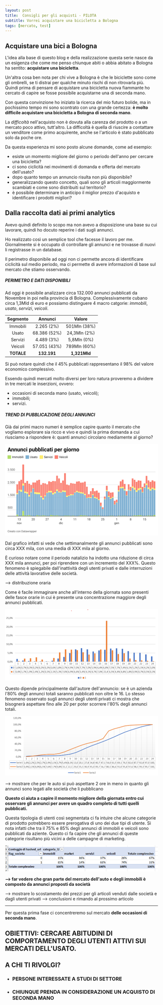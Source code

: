 ```yaml
---
layout: post
title:  Consigli per gli acquisti - PILOTA
subtitle: Vorrei acquistare una bicicletta a Bologna
tags: [mercato, test]
---
```


## Acquistare una bici a Bologna

L'idea alla base di questo blog e della realizzazione questa serie nasce da un esigenza che come me penso chiunque abiti o abbia abitato a Bologna ha sentito: **acquistare una bicicletta**. 

Un'altra cosa ben nota per chi vive a Bologna è che le biciclette sono come gli ombrelli, se ti distrai per qualche minuto rischi di non ritrovarla più. 
Quindi prima di pensare di acquistare una bicicletta nuova fiammante ho cercato di capire se fosse possibile acquistarne una di seconda mano. 

Con questa convinzione ho iniziato la ricerca del mio futuro bolide, ma in pochissimo tempo mi sono scontrato con una grande certezza: **è molto difficile acquistare una bicicletta a Bologna di seconda mano**. 

La _difficoltà_ nell'acquisto non è dovuta alla carenza del prodotto o a un mercato poco attivo, tutt'altro. La difficoltà è quella di riuscire a contattare un venditore come primo acquirente, anche se l'articolo è stato pubblicato solo da poche ore. 

Da questa esperienza mi sono posto alcune domande, come ad esempio:
* esiste un momento migliore del giorno o periodo dell'anno per cercare una bicicletta?
* ci sono ciclicità nei movimenti di domanda e offerta del mercato dell'usato?
* dopo quanto tempo un annuncio risulta non più disponibile?
* generalizzando questo concetto, quali sono gli articoli maggiormente scambiati e come sono distribuiti sul territorio?
* è possibile determinare in anticipo il miglior prezzo d'acquisto e identificare i prodotti migliori?   

## Dalla raccolta dati ai primi analytics

Avevo quindi definito lo scopo ma non avevo a disposizione una base su cui lavorare, quindi ho docuto reperire i dati sugli annunci. 

Ho realizzato così un semplice tool che facesse il lavoro per me. Giornalmente si è occupato di controllare gli annunci e ne trovasse di nuovi li registrasse in un database.

Il perimetro disponibile ad oggi non ci permette ancora di identificare ciclicità sul medio periodo, ma ci permette di avere informazioni di base sul mercato che stiamo osservando.

##### PERIMETRO E DATI DISPONIBILI

Ad oggi è possibile analizzare circa 132.000 annunci pubblicati da Novembre in poi nella provincia di Bologna. 
Complessivamente cubano circa 1,3Mld di euro e possiamo distinguere 4 macro catgorie: _immobili_, _usato_, _servizi_, _veicoli_.

|Segmento   | Annunci     | Valore      |
|:---------:|:-----------:|:-----------:|
|Immobili   |2.265 (2%)   |501Mln (38%) |
|Usato      |68.386  (52%)|24,3Mln (2%) |
|Servizi    |4.489  (3%)  |5,8Mln (0%)  |
|Veicoli    |57.051 (43%) |789Mln (60%) |
|**TOTALE** |**132.191**| **1,321Mld**  |

Si può notare quindi che il 45% pubblicati rappresentano il 98% del valore economico complessivo. 

Essendo quindi mercati molto diversi per loro natura proveremo a dividere in tre mercati le inserzioni, ovvero:

* occasioni di seconda mano (usato, veicoli);
* immobili;
* servizi.

##### TREND DI PUBBLICAZIONE DEGLI ANNUNCI

Già dai primi macro numeri è semplice capire quanto il mercato che vogliamo esplorare sia ricco e vivo e quindi la prima domanda a cui riusciamo a rispondere è: quanti annunci circolano mediamente al giorno?

![](../assets/img/CPGA_PILOTA/daily_trend.png)

Dal grafico infatti si vede che settimanalmente gli annunci pubblicati sono circa XXX mila, con una media di XXX mila al giorno. 

È curioso notare come il periodo natalizio ha indotto una riduzione di circa XXX mila annunci, per poi riprendere con un incremento del XXX%. 
Questo fenomeno è spiegabile dall'inattività degli utenti privati e dalle interruzioni delle attività lavorative delle società.

--> distribuzione oraria

Come è facile immaginare anche all'interno della giornata sono presenti delle fasce orarie in cui è presente una concentrazione maggiore degli annunci pubblicati. 

![](../assets/img/CPGA_PILOTA/ripartizione_oraria.png)

Questo dipende principalmente dall'autore dell'annuncio: se è un azienda l'80% degli annunci totali saranno pubblicati non oltre le 16. Lo stesso fenomeno osservato sugli annunci degli utenti privati ci mostra che bisognerà aspettare fino alle 20 per poter scorrere l'80% degli annunci totali. 

![](../assets/img/CPGA_PILOTA/ripartizione_oraria_cumulata.png)

--> mostrare che per le auto si può aspettare 2 ore in meno in quanto gli annunci sono legati alle società che li pubblicano

**Questo ci aiuta a capire il momento migliore della giornata entro cui osservare gli annunci per avere un quadro completo di tutti quelli pubblicati.**

Questa tipologia di utenti così segmentata ci fa intuire che alcune categorie di prodotto potrebbero essere prerogativa di uno dei due tipi di utente. Si nota infatti che tra il 75% e 85% degli annunci di immobili e veicoli sono pubblicati da aziente. Questo ci fa capire che gli annunci di queste categorie risultano più vicini a delle campagne di marketing.

![](../assets/img/CPGA_PILOTA/distribuzione_pvt_bsn.png)


**--> far vedere che gran parte del mercato dell'auto e degli immobili è composto da annunci proposti da società**

--> mostrare lo scostamento dei prezzi per gli articoli venduti dalle società e dagli utenti privati
--> conclusioni e rimando al prossimo articolo

---

Per questa prima fase ci concentreremo sul mercato **delle occasioni di seconda mano**.

## OBIETTIVI: CERCARE ABITUDINI DI COMPORTAMENTO DEGLI UTENTI ATTIVI SUI MERCATI DELL'USATO. 

## A CHI TI RIVOLGI?
* ### PERSONE INTERESSATE A STUDI DI SETTORE
* ### CHIUNQUE PRENDA IN CONSIDERAZIONE UN ACQUISTO DI SECONDA MANO